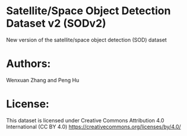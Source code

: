 # Satellite/Space Object Detection Dataset v2 (SODv2)
New version of the satellite/space object detection (SOD) dataset

# Authors:
Wenxuan Zhang and Peng Hu

# License:
This dataset is licensed under Creative Commons Attribution 4.0 International (CC BY 4.0) https://creativecommons.org/licenses/by/4.0/
